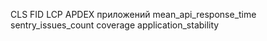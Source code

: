 CLS
FID
LCP
APDEX приложений
mean_api_response_time
sentry_issues_count
coverage
application_stability